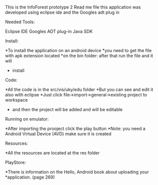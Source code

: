 This is the InfoForest prototype 2 Read me file
this application was developed using eclipse ide
and the Googles adt plug in

Needed Tools:

Eclipse IDE
Googles ADT plug-in
Java SDK

Install:

*To install the application on an android device
*you need to get the file with apk extension located
*on the bin folder: after that run the file and it will
* install

Code:

*All the code is in the src/vis/uky/edu folder
*But you can see and edit it also with eclipse
*Just click file->import->general->existing project to workspace
* and then the project will be added and will be editable

Running on emulator:

*After importing the prooject click the play button
*Note: you need a Android Virtual Device (AVD) make sure it is created

Resources:

*All the resources are located at the res folder


PlayStore:

*There is information on the Hello, Android book about uploading your
*application. (page 269)

